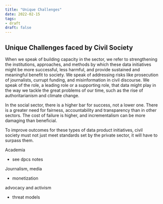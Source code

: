```yaml
---
title: "Unique Challenges"
date: 2022-02-15
tags:
- draft
draft: false
---
```


## Unique Challenges faced by Civil Society

When we speak of building capacity in the sector, we refer to strengthening the institutions, approaches, and methods by which these data initiatives might be more successful, less harmful, and provide sustained and meaningful benefit to society. We speak of addressing risks like prosecution of journalists, currupt funding, and misinformation in civil discourse. We speak of the role, a leading role or a supporting role, that data might play in the way we tackle the great problems of our time, such as the rise of authoritarianism and climate change. 


In the social sector, there is a higher bar for success, not a lower one. There is a greater need for fairness, accountability and transparency than in other sectors. The cost of failure is higher, and incrementalism can be more damaging than beneficial. 


To improve outcomes for these types of data product initiatives, civil society must not just meet standards set by the private sector, it will have to surpass them. 

Academia
* see dpcs notes

Journalism, media
* monetization

advocacy and activism
* threat models


